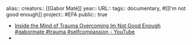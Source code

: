 alias::
creators:: [[Gabor Maté]] 
year::
URL::
tags:: documentary, #[[I'm not good enough]]
project:: #EFA 
public:: true

- [Inside the Mind of Trauma Overcoming Im Not Good Enough #gabormate #trauma #selfcompassion - YouTube](https://www.youtube.com/watch?v=2xQRGu3e3Pg)
-